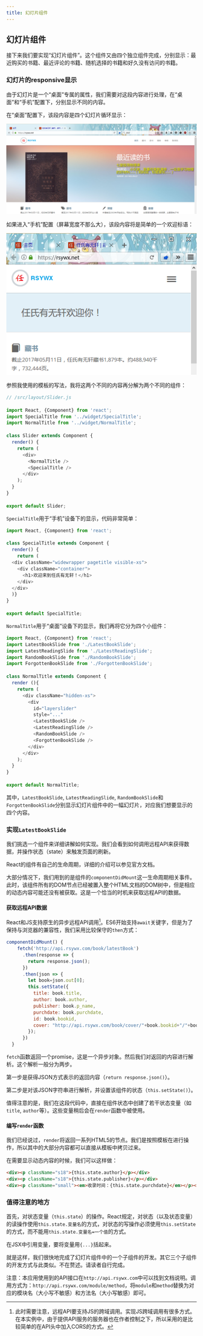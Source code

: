 ```yaml
---
title: 幻灯片组件
---
```


## 幻灯片组件

接下来我们要实现“幻灯片组件”。这个组件又由四个独立组件完成，分别显示：最近购买的书籍、最近评论的书籍、随机选择的书籍和好久没有访问的书籍。

### 幻灯片的responsive显示

由于幻灯片是一个“桌面”专属的属性，我们需要对这段内容进行处理，在“桌面”和“手机”配置下，分别显示不同的内容。

在“桌面”配置下，该段内容是四个幻灯片循环显示：

![](01.png)

如果进入“手机”配置（屏幕宽度不那么大），该段内容将是简单的一个欢迎标语：

![](02.png)

参照我使用的模板的写法，我将这两个不同的内容再分解为两个不同的组件：

```javascript
// /src/layout/Slider.js

import React, {Component} from 'react';
import SpecialTitle from '../widget/SpecialTitle';
import NormalTitle from '../widget/NormalTitle';

class Slider extends Component {
  render() {
    return (
      <div>
        <NormalTitle />
        <SpecialTitle />
      </div>
    );
  }
}

export default Slider;
```

`SpecialTitle`用于“手机”设备下的显示，代码非常简单：

```javascript
import React, {Component} from 'react';

class SpecialTitle extends Component {
  render() {
    return (
  <div className="widewrapper pagetitle visible-xs">
    <div className="container">
      <h1>欢迎来到任氏有无轩！</h1>
    </div>
  </div>
  )}
}

export default SpecialTitle;
```

`NormalTitle`用于“桌面”设备下的显示，我们再将它分为四个小组件：

```javascript
import React, {Component} from 'react';
import LatestBookSlide from './LatestBookSlide';
import LatestReadingSlide from './LatestReadingSlide';
import RandomBookSlide from './RandomBookSlide';
import ForgottenBookSlide from './ForgottenBookSlide';

class NormalTitle extends Component {
  render (){
    return (
      <div className="hidden-xs">
        <div
          id="layerslider"
          style="..."
          <LatestBookSlide />
          <LatestReadingSlide />
          <RandomBookSlide />
          <ForgottenBookSlide />
        </div>
      </div>
    );
  }
}

export default NormalTitle;
```

其中，`LatestBookSlide`, `LatestReadingSlide`, `RandomBookSlide`和`ForgottenBookSlide`分别显示幻灯片组件中的一幅幻灯片，对应我们想要显示的四个内容。

### 实现`LatestBookSlide`

我们挑选一个组件来详细讲解如何实现。我们会看到如何调用远程API来获得数据，并操作状态（state）来触发页面的刷新。

React的组件有自己的生命周期，详细的介绍可以参见官方文档。

大部分情况下，我们用到的是组件的`componentDidMount`这一生命周期相关事件。此时，该组件所有的DOM节点已经被置入整个HTML文档的DOM树中，但是相应的动态内容可能还没有被获取。这是一个恰当的时机来获取远程API的数据。

#### 获取远程API数据

React和JS支持原生的异步远程API调用[^1]。ES6开始支持`await`关键字，但是为了保持与浏览器的兼容性，我们采用比较保守的`then`方式：

```javascript
componentDidMount() {
    fetch('http://api.rsywx.com/book/latestBook')
      .then(response => {
        return response.json();
      })
      .then(json => {
        let book=json.out[0];
        this.setState({
          title: book.title,
          author: book.author,
          publisher: book.p_name,
          purchdate: book.purchdate,
          id: book.bookid,
          cover: "http://api.rsywx.com/book/cover/"+book.bookid+"/"+book.title+"/"+book.author+"/300"
        });
      })
  }
```

`fetch`函数返回一个promise，这是一个异步对象。然后我们对返回的内容进行解析。这个解析一般分为两步。

第一步是获得JSON方式表示的返回内容（`return response.json()`）。

第二步是对该JSON字符串进行解析，并设置该组件的状态（`this.setState()`）。

值得注意的是，我们在这段代码中，直接在组件状态中创建了若干状态变量（如`title`, `author`等）。这些变量稍后会在`render`函数中被使用。

#### 编写`render`函数

我们已经说过，`render`将返回一系列HTML5的节点。我们是按照模板在进行操作，所以其中的大部分内容都可以直接从模板中拷贝过来。

在需要显示动态内容的时候，我们可以这样做：

```html
<div><p className="s18">{this.state.author}</p></div>
<div><p className="s18">{this.state.publisher}</p></div>
<div><p className="small"><em>收录时间：{this.state.purchdate}</em></p></div>
```

### 值得注意的地方

首先，对状态变量（`this.state`）的操作。React规定，对状态（以及状态变量）的读操作使用`this.state.变量名`的方式，对状态的写操作必须使用`this.setState`的方式，而不能用`this.state.变量名=一个值`的方式。

在JSX中引用变量，要将变量用`{...}`括起来。

就是这样，我们很快地完成了幻灯片组件中的一个子组件的开发。其它三个子组件的开发方式与此类似。不在赘述。请读者自行完成。

注意：本应用使用到的API接口在`http://api.rsywx.com`中可以找到文档说明。调用方式为：`http://api.rsywx.com/module/method`，将`module`和`method`替换为对应的模块名（大小写不敏感）和方法名（大小写敏感）即可。

[^1]: 此时需要注意，远程API要支持JS的跨域调用。实现JS跨域调用有很多方式。在本实例中，由于提供API服务的服务器也在作者控制之下，所以采用的是比较简单的在API头中加入CORS的方式。